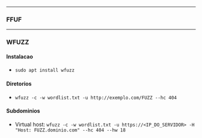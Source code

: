 ___ 
### FFUF

___ 
### WFUZZ
#### Instalacao
- `sudo apt install wfuzz`
#### Diretorios
- `wfuzz -c -w wordlist.txt -u http://exemplo.com/FUZZ --hc 404`
#### Subdominios
- Virtual host: `wfuzz -c -w wordlist.txt -u https://<IP_DO_SERVIDOR> -H "Host: FUZZ.dominio.com" --hc 404 --hw 18`